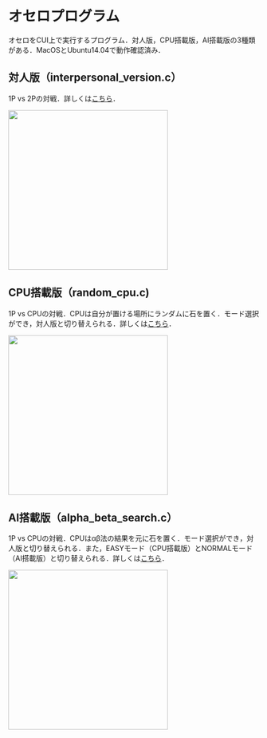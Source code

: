 # オセロプログラム
オセロをCUI上で実行するプログラム．対人版，CPU搭載版，AI搭載版の3種類がある．MacOSとUbuntu14.04で動作確認済み．

## 対人版（interpersonal_version.c）
1P vs 2Pの対戦．詳しくは[こちら](http://johoko.blog.fc2.com/blog-entry-18.html)．

<img src="https://user-images.githubusercontent.com/11649428/116286251-f70cac00-a7c9-11eb-952b-685cc651ec51.png" width="320px">

## CPU搭載版（random_cpu.c)
1P vs CPUの対戦．CPUは自分が置ける場所にランダムに石を置く．モード選択ができ，対人版と切り替えられる．詳しくは[こちら](http://johoko.blog.fc2.com/blog-entry-21.html)．

<img src="https://user-images.githubusercontent.com/11649428/116291240-51f4d200-a7cf-11eb-8186-80349aa05595.png" width="320px">


## AI搭載版（alpha_beta_search.c）
1P vs CPUの対戦．CPUはαβ法の結果を元に石を置く．モード選択ができ，対人版と切り替えられる．また，EASYモード（CPU搭載版）とNORMALモード（AI搭載版）と切り替えられる．詳しくは[こちら](http://johoko.blog.fc2.com/blog-entry-22.html)．

<img src="https://user-images.githubusercontent.com/11649428/116295521-258f8480-a7d4-11eb-9a3b-6b38dd312f63.png" width="320px">
